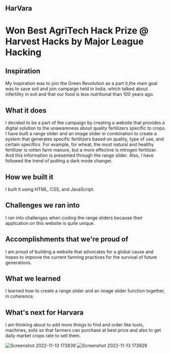 ## HarVara 
# Won Best AgriTech Hack Prize @ Harvest Hacks by Major League Hacking 

## Inspiration
My inspiration was to join the Green Revolution as a part it,the main goal was to save soil and join campaign held in India, which talked about infertility in soil and that our food is less nutritional than 100 years ago.

## What it does
I decided to be a part of the campaign by creating a website that provides a digital solution to the unawareness about quality fertilizers specific to crops. I have built a range slider and an image slider in combination to create a system that generates specific fertilizers based on quality, type of use, and certain specifics. For example, for wheat, the most natural and healthy fertilizer is rotten farm manure, but a more effective is nitrogen fertilizer. And this information is presented through the range slider. Also, I have followed the trend of putting a dark mode changer.

## How we built it
I built it using HTML, CSS, and JavaScript.

## Challenges we ran into
I ran into challenges when coding the range sliders because their application on this website is quite unique.

## Accomplishments that we're proud of
I am proud of building a website that advocates for a global cause and hopes to improve the current farming practices for the survival of future generations.

## What we learned
I learned how to create a range slider and an image slider function together, in coherence.

## What's next for Harvara
I am thinking about to add more things to find and order like tools, machines, soils so that farmers can purchase at best price and also to get daily market crops rate to sell them.
 
![Screenshot 2022-11-13 173839](https://user-images.githubusercontent.com/78752052/201521428-cd8dce6c-0ef2-4d69-abe2-57b25f36d9c1.jpg)
![Screenshot 2022-11-13 173929](https://user-images.githubusercontent.com/78752052/201521498-07ed8849-63c9-4eff-9550-d3f9505961e1.jpg)
